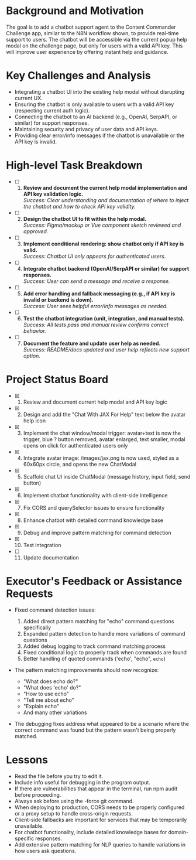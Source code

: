 # Background and Motivation
The goal is to add a chatbot support agent to the Content Commander Challenge app, similar to the N8N workflow shown, to provide real-time support to users. The chatbot will be accessible via the current popup help modal on the challenge page, but only for users with a valid API key. This will improve user experience by offering instant help and guidance.

# Key Challenges and Analysis
- Integrating a chatbot UI into the existing help modal without disrupting current UX.
- Ensuring the chatbot is only available to users with a valid API key (respecting current auth logic).
- Connecting the chatbot to an AI backend (e.g., OpenAI, SerpAPI, or similar) for support responses.
- Maintaining security and privacy of user data and API keys.
- Providing clear error/info messages if the chatbot is unavailable or the API key is invalid.

# High-level Task Breakdown
- [ ] 1. **Review and document the current help modal implementation and API key validation logic.**  
  _Success: Clear understanding and documentation of where to inject the chatbot and how to check API key validity._
- [ ] 2. **Design the chatbot UI to fit within the help modal.**  
  _Success: Figma/mockup or Vue component sketch reviewed and approved._
- [ ] 3. **Implement conditional rendering: show chatbot only if API key is valid.**  
  _Success: Chatbot UI only appears for authenticated users._
- [ ] 4. **Integrate chatbot backend (OpenAI/SerpAPI or similar) for support responses.**  
  _Success: User can send a message and receive a response._
- [ ] 5. **Add error handling and fallback messaging (e.g., if API key is invalid or backend is down).**  
  _Success: User sees helpful error/info messages as needed._
- [ ] 6. **Test the chatbot integration (unit, integration, and manual tests).**  
  _Success: All tests pass and manual review confirms correct behavior._
- [ ] 7. **Document the feature and update user help as needed.**  
  _Success: README/docs updated and user help reflects new support option._

# Project Status Board
- [x] 1. Review and document current help modal and API key logic
- [x] 2. Design and add the "Chat With JAX For Help" text below the avatar help icon
- [x] 3. Implement the chat window/modal trigger: avatar+text is now the trigger, blue ? button removed, avatar enlarged, text smaller, modal opens on click for authenticated users only
- [x] 4. Integrate avatar image: /images/jax.png is now used, styled as a 60x60px circle, and opens the new ChatModal
- [x] 5. Scaffold chat UI inside ChatModal (message history, input field, send button)
- [x] 6. Implement chatbot functionality with client-side intelligence
- [x] 7. Fix CORS and querySelector issues to ensure functionality
- [x] 8. Enhance chatbot with detailed command knowledge base
- [x] 9. Debug and improve pattern matching for command detection
- [x] 10. Test integration
- [ ] 11. Update documentation

# Executor's Feedback or Assistance Requests
- Fixed command detection issues:
  1. Added direct pattern matching for "echo" command questions specifically
  2. Expanded pattern detection to handle more variations of command questions
  3. Added debug logging to track command matching process
  4. Fixed conditional logic to properly track when commands are found
  5. Better handling of quoted commands ('echo', "echo", `echo`)
  
- The pattern matching improvements should now recognize:
  - "What does echo do?"
  - "What does 'echo' do?"
  - "How to use echo"
  - "Tell me about echo"
  - "Explain echo"
  - And many other variations

- The debugging fixes address what appeared to be a scenario where the correct command was found but the pattern wasn't being properly matched.

# Lessons
- Read the file before you try to edit it.
- Include info useful for debugging in the program output.
- If there are vulnerabilities that appear in the terminal, run npm audit before proceeding.
- Always ask before using the -force git command.
- When deploying to production, CORS needs to be properly configured or a proxy setup to handle cross-origin requests.
- Client-side fallbacks are important for services that may be temporarily unavailable.
- For chatbot functionality, include detailed knowledge bases for domain-specific responses.
- Add extensive pattern matching for NLP queries to handle variations in how users ask questions. 